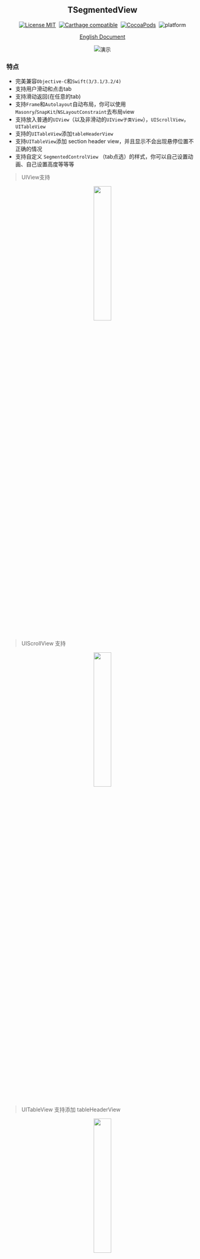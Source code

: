 

<div align="center">

TSegmentedView
------

</div>

<div align="center">

[![License MIT](https://img.shields.io/badge/license-MIT-green.svg?style=flat)](https://github.com/tobedefined/TSegmentedView/blob/master/LICENSE)&nbsp;
[![Carthage compatible](https://img.shields.io/badge/Carthage-compatible-4BC51D.svg?style=flat)](https://github.com/Carthage/Carthage)&nbsp;
[![CocoaPods](https://img.shields.io/badge/Cocoapods-compatible-brightgreen.svg?style=flat)](http://cocoapods.org/)&nbsp;
![platform](https://img.shields.io/badge/Platform-iOS%E2%89%A58.0-orange.svg?style=flat)

</div>


<div align="center">

[English Document](README.md)

</div>

<div align="center">

![演示](images/demo.gif)

</div>

### 特点

- 完美兼容`Objective-C`和`Swift(3/3.1/3.2/4)`
- 支持用户滑动和点击tab
- 支持滑动返回(在任意的tab)
- 支持`Frame`和`Autolayout`自动布局，你可以使用`Masonry`/`SnapKit`/`NSLayoutConstraint`去布局view
- 支持放入普通的`UIView`（以及非滑动的`UIView子类View`），`UIScrollView`，`UITableView`
- 支持的`UITableView`添加`tableHeaderView`
- 支持`UITableView`添加 section header view，并且显示不会出现悬停位置不正确的情况
- 支持自定义 `SegmentedControlView` （tab点选）的样式，你可以自己设置动画、自己设置高度等等等

> UIView支持

<div align="center">
    <img src="images/UIView.PNG" width="30%" height="30%" />
</div>

> UIScrollView 支持

<div align="center">
    <img src="images/UIScrollView.PNG" width="30%" height="30%" />
</div>

> UITableView 支持添加 tableHeaderView

<div align="center">
    <img src="images/UITableView.PNG" width="30%" height="30%" />
</div>

> UITableView 支持添加 section header

<div align="center">
    <img src="images/sectionHeader.PNG" width="30%" height="30%" />
</div>

### 为什么做这个

现在很多类似的框架，但是还是做了一个，主要是因为网上大多数框架写死了`SegmentedControlView`(就是tab的样式)，另外最重要的一点是我试验过很多框架发现`UITableView`的`tableHeaderView`会有问题，而且一旦设置section header view，悬停都有问题，所以我就自己写了一个……

### 导入项目

#### 源文件

如果你的项目使用`Swift 3/3.1`，并且没使用`Xcode 9`，请下载`Source`目录中的`TSegmentedControlView.swift`、`TSegmentedView.swift`、`TSVExtension.swift`并放入你的项目中，无须其他配置即可使用。

如果你的项目使用`Xcode 9`，建议使用`CocoaPods`或者`Carthage`方式。

#### CocoaPods

[`CocoaPods`](https://cocoapods.org/)是一个Cocoa项目管理器。你可以使用以下命令去安装`CocoaPods`:

```bash
$ gem install cocoapods
```

要使用CocoaPods将`TSegmentedView`集成到您的Xcode项目中，请在`Podfile`中加入：

```ruby
source 'https://github.com/CocoaPods/Specs.git'
platform :ios, '8.0'
use_frameworks!

target '<Your Target Name>' do
    pod 'TSegmentedView'
end
```

然后运行一下命令:

```bash
$ pod install
```

#### Carthage


[`Carthage`](https://github.com/Carthage/Carthage)是一个去中心化的依赖管理器，它构建并提供所使用的库的framework。

你可以使用 [`Homebrew`](https://brew.sh/)并运行下面的命令安装Carthage

```bash
$ brew update
$ brew install carthage
```

要将`TSegmentedView`集成到使用Carthage的Xcode项目中，请在`Cartfile`中加入：

```ruby
github "tobedefined/TSegmentedView" ~> 1.1.0
```

运行`carthage update`构建framework，并将编译的`TSegmentedView.framework`拖入Xcode项目中。

### 如何使用

- swift

```swift
import TSegmentedView
```

- Objective-C

```objc
#import <TSegmentedView/TSegmentedView-Swift.h>
```

你可以在demo中看具体的使用方法，下面是具体的介绍

#### 遵守协议： `TSegmentedViewDelegate`

```swift
func segmentedViewTitles(in segmentedView: TSegmentedView) -> [String]

func segmentedView(_ view: TSegmentedView, viewForIndex index: Int) -> UIView
```

- 第一个函数是给`TSegmentedView`没一个tab的title赋值，array的count是tab的数量
- 第二个函数是给对应每个tab赋予所显示的view

可选的协议函数 

```swift

// 1 
@objc optional func segmentedView(_ view: TSegmentedView, didShow index: Int) -> Void

// 2.1 (Swift 3.2/4)
@objc optional func segmentedViewSegmentedControlView(in segmentedView: TSegmentedView) -> (UIView & TSegmentedControlProtocol)
// 2.2 (Swift 3/3.1)
@objc optional func segmentedViewSegmentedControlView(in segmentedView: TSegmentedView) -> UIView

// 3
// default is 0
@objc optional func segmentedViewFirstStartSelectIndex(in segmentedView: TSegmentedView) -> Int

// 4
// default is nil
@objc optional func segmentedViewHeaderView(in segmentedView: TSegmentedView) -> UIView

// 5
// default is segmentedViewHeaderView height
@objc optional func segmentedViewHeaderMaxHeight(in segmentedView: TSegmentedView) -> CGFloat

// 6
// default is segmentedViewHeaderView height
@objc optional func segmentedViewHeaderMinHeight(in segmentedView: TSegmentedView) -> CGFloat

// 7
// when scroll top or bottom, change the titles view height , will run this method
@objc optional func segmentedView(_ view: TSegmentedView, didChangeHeaderHeightTo height: CGFloat) -> Void

```

- 可选函数解释

  1. 函数是在`index`对应的view显示时候会调用，每次都会调用
  2. 函数返回定义的`SegmentedControlView`，需要为符合`TSegmentedControlProtocol`协议的`UIView`
  3. 函数返回`TSegmentedView`创建时候选择哪一个tab（默认选择第一个tab--> index = 0）
  4. 返回headerView（默认为nil）
  5. 设置header的最大高度（默认为header的frame的size.height）
  6. 设置header的最小高度（默认与最大高度相同）
  7. header高度发生变化时候会调用此函数，允许外面根据新的hight做一些动画等


### 关于 `TSegmentedControlProtocol`

你可以看到在`TSegmentedView.swift`中看到这个协议的定义

```swift
@objc protocol TSegmentedControlProtocol: class {
    func reloadData(with titles: [String]) -> Void
    func userScrollExtent(_ extent: CGFloat) -> Void
    func setAction(_ actionBlock: ((_ index: Int) -> Void)?) -> Void
}
```
- 作用：

    > `TSegmentedView`允许用户自定义`SegmentedControlView`而不是必须使用`TSegmentedControlView`

- 如何自定义`SegmentedControlView`

    > 首先创建的view必须是`UIView`的子类，然后符合`TSegmentedControlProtocol`协议，并实现这三个方法

- `func reloadData(with titles: [String]) -> Void`

    > 这个方法在`TSegmentedView` `reloadData`的时候回去调用，这个方法中需要实现更新对应tab的view创建删除显示等操作，`titles`的值为`TSegmentedControlView`的代理方法返回的 array

- `func userScrollExtent(_ extent: CGFloat) -> Void`

    > 这个方法在`TSegmentedView` 滑动（用户手动滑动）的时候回去调用，这个方法中需要实现更新对应tab的view显示样式或自定义一些动画等,`extent`的值为当前滑动的占比。例如有3个tab，则范围为`0.0 ~ 2.0`

- `func setAction(_ actionBlock: ((_ index: Int) -> Void)?) -> Void`

    > 这个方法需要你将`actionBlock`进行保存，并在点击tab时候进行调用`actionBlock`，这样才会滚动到对应tab的view的位置。（刚开始考虑是在协议中定义一个`actionBlock`的变量，为了兼容`Objective-C`，所以还是定义成函数。）


